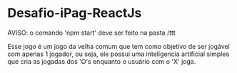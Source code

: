 # Desafio-iPag-ReactJs

AVISO: o comando 'npm start' deve ser feito na pasta /ttt

Esse jogo é um jogo da velha comum que tem como objetivo de ser jogável com apenas 1 jogador, ou seja, ele possui uma inteligencia artificial simples que cria as jogadas dos 'O's enquanto o usuário com o 'X' joga.
